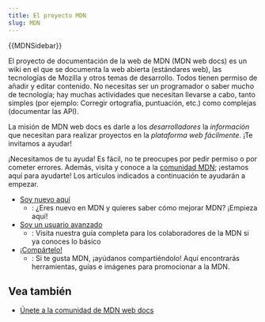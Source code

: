 ```yaml
---
title: El proyecto MDN
slug: MDN
---
```


{{MDNSidebar}}

El proyecto de documentación de la web de MDN (MDN web docs) es un wiki en el que se documenta la web abierta (estándares web), las tecnologías de Mozilla y otros temas de desarrollo. Todos tienen permiso de añadir y editar contenido. No necesitas ser un programador o saber mucho de tecnología; hay muchas actividades que necesitan llevarse a cabo, tanto simples (por ejemplo: Corregir ortografía, puntuación, etc.) como complejas (documentar las API).

La misión de MDN web docs es darle a los _desarrolladores_ la _información_ que necesitan para realizar proyectos en la _plataforma web fácilmente_. ¡Te invitamos a ayudar!

¡Necesitamos de tu ayuda! Es fácil, no te preocupes por pedir permiso o por cometer errores. Además, visita y conoce a la [comunidad MDN](/es/docs/MDN/Comunidad); ¡estamos aquí para ayudarte! Los artículos indicados a continuación te ayudarán a empezar.

- [Soy nuevo aquí](/es/docs/MDN/Community/Contributing/Getting_started)
  - : ¿Eres nuevo en MDN y quieres saber cómo mejorar MDN? ¡Empieza aquí!
- [Soy un usuario avanzado](/es/docs/MDN/Community/Contributing)
  - : Visita nuestra guía completa para los colaboradores de la MDN si ya conoces lo básico
- [¡Compártelo!](/es/docs/MDN/Promociona)
  - : Si te gusta MDN, ¡ayúdanos compartiéndolo! Aquí encontrarás herramientas, guías e imágenes para promocionar a la MDN.

## Vea también

- [Únete a la comunidad de MDN web docs](/es/docs/MDN/Comunidad)
